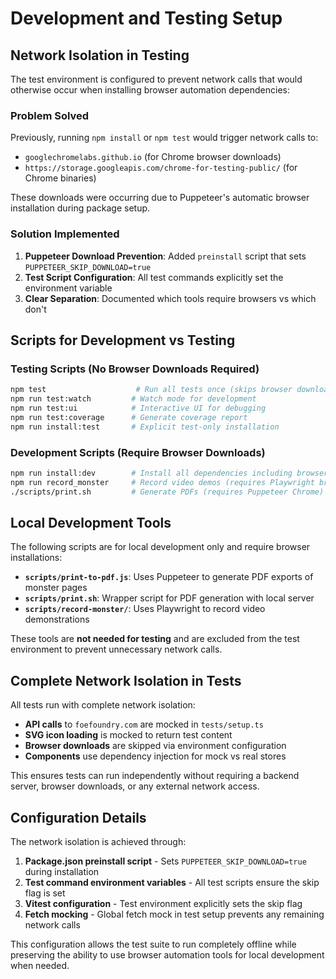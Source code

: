 # Development and Testing Setup

## Network Isolation in Testing

The test environment is configured to prevent network calls that would otherwise occur when installing browser automation dependencies:

### Problem Solved
Previously, running `npm install` or `npm test` would trigger network calls to:
- `googlechromelabs.github.io` (for Chrome browser downloads)
- `https://storage.googleapis.com/chrome-for-testing-public/` (for Chrome binaries)

These downloads were occurring due to Puppeteer's automatic browser installation during package setup.

### Solution Implemented
1. **Puppeteer Download Prevention**: Added `preinstall` script that sets `PUPPETEER_SKIP_DOWNLOAD=true`
2. **Test Script Configuration**: All test commands explicitly set the environment variable
3. **Clear Separation**: Documented which tools require browsers vs which don't

## Scripts for Development vs Testing

### Testing Scripts (No Browser Downloads Required)
```bash
npm test                    # Run all tests once (skips browser downloads)
npm run test:watch         # Watch mode for development
npm run test:ui            # Interactive UI for debugging  
npm run test:coverage      # Generate coverage report
npm run install:test       # Explicit test-only installation
```

### Development Scripts (Require Browser Downloads)
```bash
npm run install:dev        # Install all dependencies including browsers
npm run record_monster     # Record video demos (requires Playwright browsers)
./scripts/print.sh         # Generate PDFs (requires Puppeteer Chrome)
```

## Local Development Tools

The following scripts are for local development only and require browser installations:

- **`scripts/print-to-pdf.js`**: Uses Puppeteer to generate PDF exports of monster pages
- **`scripts/print.sh`**: Wrapper script for PDF generation with local server  
- **`scripts/record-monster/`**: Uses Playwright to record video demonstrations

These tools are **not needed for testing** and are excluded from the test environment to prevent unnecessary network calls.

## Complete Network Isolation in Tests

All tests run with complete network isolation:
- **API calls** to `foefoundry.com` are mocked in `tests/setup.ts`
- **SVG icon loading** is mocked to return test content
- **Browser downloads** are skipped via environment configuration
- **Components** use dependency injection for mock vs real stores

This ensures tests can run independently without requiring a backend server, browser downloads, or any external network access.

## Configuration Details

The network isolation is achieved through:

1. **Package.json preinstall script** - Sets `PUPPETEER_SKIP_DOWNLOAD=true` during installation
2. **Test command environment variables** - All test scripts ensure the skip flag is set
3. **Vitest configuration** - Test environment explicitly sets the skip flag
4. **Fetch mocking** - Global fetch mock in test setup prevents any remaining network calls

This configuration allows the test suite to run completely offline while preserving the ability to use browser automation tools for local development when needed.